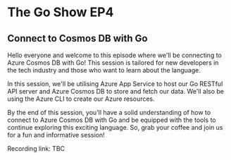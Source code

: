 # The Go Show EP4

## Connect to Cosmos DB with Go

Hello everyone and welcome to this episode where we'll be connecting to Azure Cosmos DB with Go! This session is tailored for new developers in the tech industry and those who want to learn about the language.

In this session, we'll be utilising Azure App Service to host our Go RESTful API server and Azure Cosmos DB to store and fetch our data. We'll also be using the Azure CLI to create our Azure resources.

By the end of this session, you'll have a solid understanding of how to connect to Azure Cosmos DB with Go and be equipped with the tools to continue exploring this exciting language. So, grab your coffee and join us for a fun and informative session! 

Recording link: TBC